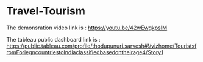 # Travel-Tourism

The demonsration video link is : https://youtu.be/42wEwgkpsIM

The tableau public dashboard link is : https://public.tableau.com/profile/thodupunuri.sarvesh#!/vizhome/TouristsfromForiegncountriestoIndiaclassifiedbasedontheirage4/Story1
